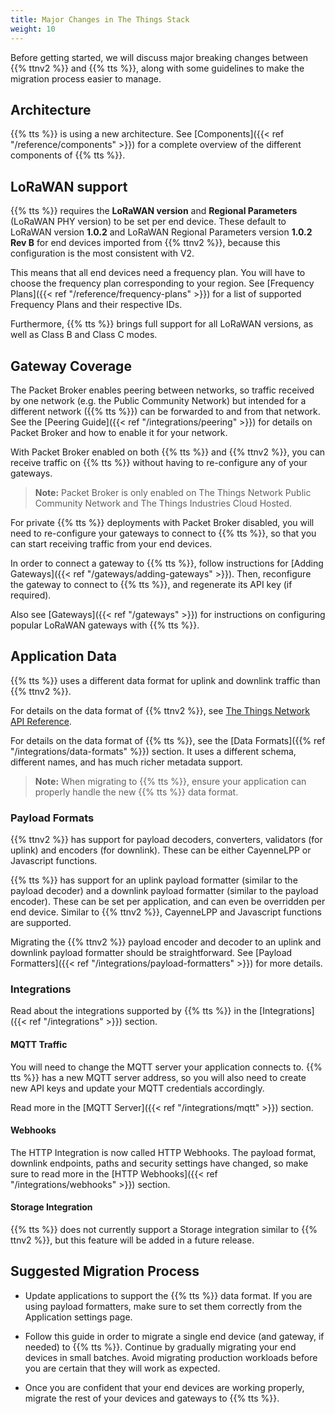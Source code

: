 ```yaml
---
title: Major Changes in The Things Stack
weight: 10
---
```


Before getting started, we will discuss major breaking changes between {{% ttnv2 %}} and {{% tts %}}, along with some guidelines to make the migration process easier to manage.

<!--more-->

## Architecture

{{% tts %}} is using a new architecture. See [Components]({{< ref "/reference/components" >}}) for a complete overview of the different components of {{% tts %}}.

## LoRaWAN support

{{% tts %}} requires the **LoRaWAN version** and **Regional Parameters** (LoRaWAN PHY version) to be set per end device. These default to LoRaWAN version **1.0.2** and LoRaWAN Regional Parameters version **1.0.2 Rev B** for end devices imported from {{% ttnv2 %}}, because this configuration is the most consistent with V2.

This means that all end devices need a frequency plan. You will have to choose the frequency plan corresponding to your region. See [Frequency Plans]({{< ref "/reference/frequency-plans" >}}) for a list of supported Frequency Plans and their respective IDs.

Furthermore, {{% tts %}} brings full support for all LoRaWAN versions, as well as Class B and Class C modes.

## Gateway Coverage

The Packet Broker enables peering between networks, so traffic received by one network (e.g. the Public Community Network) but intended for a different network ({{% tts %}}) can be forwarded to and from that network. See the [Peering Guide]({{< ref "/integrations/peering" >}}) for details on Packet Broker and how to enable it for your network.

With Packet Broker enabled on both {{% tts %}} and {{% ttnv2 %}}, you can receive traffic on {{% tts %}} without having to re-configure any of your gateways.

>**Note:** Packet Broker is only enabled on The Things Network Public Community Network and The Things Industries Cloud Hosted.

For private {{% tts %}} deployments with Packet Broker disabled, you will need to re-configure your gateways to connect to {{% tts %}}, so that you can start receiving traffic from your end devices.

In order to connect a gateway to {{% tts %}}, follow instructions for [Adding Gateways]({{< ref "/gateways/adding-gateways" >}}). Then, reconfigure the gateway to connect to {{% tts %}}, and regenerate its API key (if required).

Also see [Gateways]({{< ref "/gateways" >}}) for instructions on configuring popular LoRaWAN gateways with {{% tts %}}.

## Application Data

{{% tts %}} uses a different data format for uplink and downlink traffic than {{% ttnv2 %}}.

For details on the data format of {{% ttnv2 %}}, see [The Things Network API Reference](https://www.thethingsnetwork.org/docs/applications/mqtt/api.html).

For details on the data format of {{% tts %}}, see the [Data Formats]({{% ref "/integrations/data-formats" %}}) section. It uses a different schema, different names, and has much richer metadata support.

>**Note:** When migrating to {{% tts %}}, ensure your application can properly handle the new {{% tts %}} data format.

### Payload Formats

{{% ttnv2 %}} has support for payload decoders, converters, validators (for uplink) and encoders (for downlink). These can be either CayenneLPP or Javascript functions.

{{% tts %}} has support for an uplink payload formatter (similar to the payload decoder) and a downlink payload formatter (similar to the payload encoder). These can be set per application, and can even be overridden per end device. Similar to {{% ttnv2 %}}, CayenneLPP and Javascript functions are supported.

Migrating the {{% ttnv2 %}} payload encoder and decoder to an uplink and downlink payload formatter should be straightforward. See [Payload Formatters]({{< ref "/integrations/payload-formatters" >}}) for more details.

### Integrations

Read about the integrations supported by {{% tts %}} in the [Integrations]({{< ref "/integrations" >}}) section.

#### MQTT Traffic

You will need to change the MQTT server your application connects to. {{% tts %}} has a new MQTT server address, so you will also need to create new API keys and update your MQTT credentials accordingly.

Read more in the [MQTT Server]({{< ref "/integrations/mqtt" >}}) section.

#### Webhooks

The HTTP Integration is now called HTTP Webhooks. The payload format, downlink endpoints, paths and security settings have changed, so make sure to read more in the [HTTP Webhooks]({{< ref "/integrations/webhooks" >}}) section.

#### Storage Integration

{{% tts %}} does not currently support a Storage integration similar to {{% ttnv2 %}}, but this feature will be added in a future release.

## Suggested Migration Process

- Update applications to support the {{% tts %}} data format. If you are using payload formatters, make sure to set them correctly from the Application settings page.

- Follow this guide in order to migrate a single end device (and gateway, if needed) to {{% tts %}}. Continue by gradually migrating your end devices in small batches. Avoid migrating production workloads before you are certain that they will work as expected.

- Once you are confident that your end devices are working properly, migrate the rest of your devices and gateways to {{% tts %}}.
